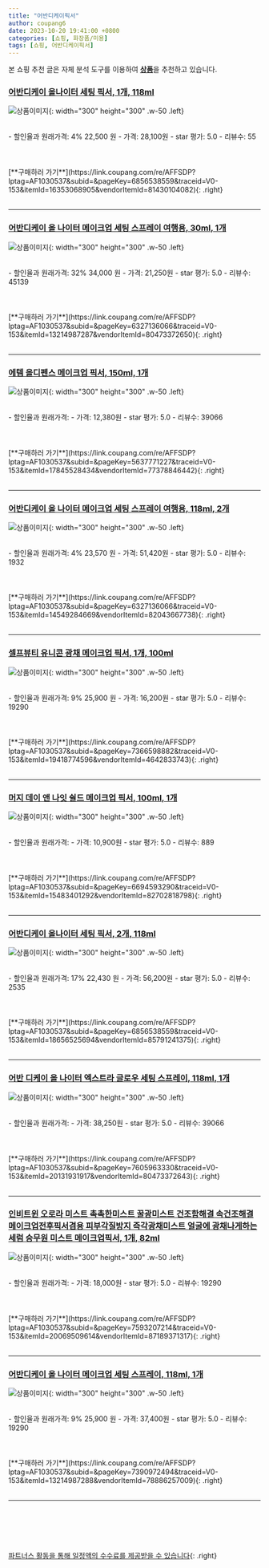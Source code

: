 ```yaml
---
title: "어반디케이픽서"
author: coupang6
date: 2023-10-20 19:41:00 +0800
categories: [쇼핑, 화장품/미용]
tags: [쇼핑, 어반디케이픽서]
---
```


본 쇼핑 추천 글은 자체 분석 도구를 이용하여 [**상품**](https://link.coupang.com/a/bao1ui)을 추천하고 있습니다.

### [어반디케이 올나이터 세팅 픽서, 1개, 118ml](https://link.coupang.com/re/AFFSDP?lptag=AF1030537&subid=&pageKey=6856538559&traceid=V0-153&itemId=16353068905&vendorItemId=81430104082)

![상품이미지](https://thumbnail7.coupangcdn.com/thumbnails/remote/230x230ex/image/vendor_inventory/a6ee/a9bf09378ef51087481907722e146362755637cf9dbdc4b2a4c74726307d.png){: width="300" height="300" .w-50 .left}


<br>
- 할인율과 원래가격: 4%  22,500   원
- 가격: 28,100원
- star 평가: 5.0
- 리뷰수: 55
<br>
<br>
<br>
<br>
[**구매하러 가기**](https://link.coupang.com/re/AFFSDP?lptag=AF1030537&subid=&pageKey=6856538559&traceid=V0-153&itemId=16353068905&vendorItemId=81430104082){: .right}
<br>
<br>

---

### [어반디케이 올 나이터 메이크업 세팅 스프레이 여행용, 30ml, 1개](https://link.coupang.com/re/AFFSDP?lptag=AF1030537&subid=&pageKey=6327136066&traceid=V0-153&itemId=13214987287&vendorItemId=80473372650)

![상품이미지](https://thumbnail6.coupangcdn.com/thumbnails/remote/230x230ex/image/retail/images/2022/02/07/12/1/a8d3a455-bc29-48da-9df5-b9b9f471d490.jpg){: width="300" height="300" .w-50 .left}


<br>
- 할인율과 원래가격: 32%  34,000   원
- 가격: 21,250원
- star 평가: 5.0
- 리뷰수: 45139
<br>
<br>
<br>
<br>
[**구매하러 가기**](https://link.coupang.com/re/AFFSDP?lptag=AF1030537&subid=&pageKey=6327136066&traceid=V0-153&itemId=13214987287&vendorItemId=80473372650){: .right}
<br>
<br>

---

### [에템 올디펜스 메이크업 픽서, 150ml, 1개](https://link.coupang.com/re/AFFSDP?lptag=AF1030537&subid=&pageKey=5637771227&traceid=V0-153&itemId=17845528434&vendorItemId=77378846442)

![상품이미지](https://thumbnail9.coupangcdn.com/thumbnails/remote/230x230ex/image/retail/images/4186789642691612-c7e8c930-3ed4-4238-abd6-95200413ddc9.jpg){: width="300" height="300" .w-50 .left}


<br>
- 할인율과 원래가격: 
- 가격: 12,380원
- star 평가: 5.0
- 리뷰수: 39066
<br>
<br>
<br>
<br>
[**구매하러 가기**](https://link.coupang.com/re/AFFSDP?lptag=AF1030537&subid=&pageKey=5637771227&traceid=V0-153&itemId=17845528434&vendorItemId=77378846442){: .right}
<br>
<br>

---

### [어반디케이 올 나이터 메이크업 세팅 스프레이 여행용, 118ml, 2개](https://link.coupang.com/re/AFFSDP?lptag=AF1030537&subid=&pageKey=6327136066&traceid=V0-153&itemId=14549284669&vendorItemId=82043667738)

![상품이미지](https://thumbnail6.coupangcdn.com/thumbnails/remote/230x230ex/image/vendor_inventory/8d13/5c8d05cbc9a795bcae2357ce393c9ba8ec498c65e14fae19c8c72f048a7d.jpg){: width="300" height="300" .w-50 .left}


<br>
- 할인율과 원래가격: 4%  23,570   원
- 가격: 51,420원
- star 평가: 5.0
- 리뷰수: 1932
<br>
<br>
<br>
<br>
[**구매하러 가기**](https://link.coupang.com/re/AFFSDP?lptag=AF1030537&subid=&pageKey=6327136066&traceid=V0-153&itemId=14549284669&vendorItemId=82043667738){: .right}
<br>
<br>

---

### [셀프뷰티 유니콘 광채 메이크업 픽서, 1개, 100ml](https://link.coupang.com/re/AFFSDP?lptag=AF1030537&subid=&pageKey=7366598882&traceid=V0-153&itemId=19418774596&vendorItemId=4642833743)

![상품이미지](https://thumbnail10.coupangcdn.com/thumbnails/remote/230x230ex/image/retail/images/2941750162762326-f38d9bf5-f53c-4918-9219-4e3149020712.png){: width="300" height="300" .w-50 .left}


<br>
- 할인율과 원래가격: 9%  25,900   원
- 가격: 16,200원
- star 평가: 5.0
- 리뷰수: 19290
<br>
<br>
<br>
<br>
[**구매하러 가기**](https://link.coupang.com/re/AFFSDP?lptag=AF1030537&subid=&pageKey=7366598882&traceid=V0-153&itemId=19418774596&vendorItemId=4642833743){: .right}
<br>
<br>

---

### [머지 데이 앤 나잇 쉴드 메이크업 픽서, 100ml, 1개](https://link.coupang.com/re/AFFSDP?lptag=AF1030537&subid=&pageKey=6694593290&traceid=V0-153&itemId=15483401292&vendorItemId=82702818798)

![상품이미지](https://thumbnail8.coupangcdn.com/thumbnails/remote/230x230ex/image/rs_quotation_api/jbhyykpo/4ef874a6256f4fe5952b7b7311395a3a.jpg){: width="300" height="300" .w-50 .left}


<br>
- 할인율과 원래가격: 
- 가격: 10,900원
- star 평가: 5.0
- 리뷰수: 889
<br>
<br>
<br>
<br>
[**구매하러 가기**](https://link.coupang.com/re/AFFSDP?lptag=AF1030537&subid=&pageKey=6694593290&traceid=V0-153&itemId=15483401292&vendorItemId=82702818798){: .right}
<br>
<br>

---

### [어반디케이 올나이터 세팅 픽서, 2개, 118ml](https://link.coupang.com/re/AFFSDP?lptag=AF1030537&subid=&pageKey=6856538559&traceid=V0-153&itemId=18656525694&vendorItemId=85791241375)

![상품이미지](https://thumbnail8.coupangcdn.com/thumbnails/remote/230x230ex/image/vendor_inventory/2709/e253563f2407e7a8344073d0673e664364774a59913e97fb5502e88c109d.jpg){: width="300" height="300" .w-50 .left}


<br>
- 할인율과 원래가격: 17%  22,430   원
- 가격: 56,200원
- star 평가: 5.0
- 리뷰수: 2535
<br>
<br>
<br>
<br>
[**구매하러 가기**](https://link.coupang.com/re/AFFSDP?lptag=AF1030537&subid=&pageKey=6856538559&traceid=V0-153&itemId=18656525694&vendorItemId=85791241375){: .right}
<br>
<br>

---

### [어반 디케이 올 나이터 엑스트라 글로우 세팅 스프레이, 118ml, 1개](https://link.coupang.com/re/AFFSDP?lptag=AF1030537&subid=&pageKey=7605963330&traceid=V0-153&itemId=20131931917&vendorItemId=80473372643)

![상품이미지](https://thumbnail10.coupangcdn.com/thumbnails/remote/230x230ex/image/retail/images/2022/02/07/12/3/e2bb4422-95c5-4b39-b43f-0307c21aa30b.jpg){: width="300" height="300" .w-50 .left}


<br>
- 할인율과 원래가격: 
- 가격: 38,250원
- star 평가: 5.0
- 리뷰수: 39066
<br>
<br>
<br>
<br>
[**구매하러 가기**](https://link.coupang.com/re/AFFSDP?lptag=AF1030537&subid=&pageKey=7605963330&traceid=V0-153&itemId=20131931917&vendorItemId=80473372643){: .right}
<br>
<br>

---

### [인비트윈 오로라 미스트 촉촉한미스트 꿀광미스트 건조함해결 속건조해결 메이크업전후픽서겸용 피부각질방지 즉각광채미스트 얼굴에 광채나게하는 세럼 승무원 미스트 메이크업픽서, 1개, 82ml](https://link.coupang.com/re/AFFSDP?lptag=AF1030537&subid=&pageKey=7593207214&traceid=V0-153&itemId=20069509614&vendorItemId=87189371317)

![상품이미지](https://thumbnail6.coupangcdn.com/thumbnails/remote/230x230ex/image/vendor_inventory/9818/b58bf0db02b4af35f13718bc7cece76f01a651dbea3e3f5edd4fd59df007.jpg){: width="300" height="300" .w-50 .left}


<br>
- 할인율과 원래가격: 
- 가격: 18,000원
- star 평가: 5.0
- 리뷰수: 19290
<br>
<br>
<br>
<br>
[**구매하러 가기**](https://link.coupang.com/re/AFFSDP?lptag=AF1030537&subid=&pageKey=7593207214&traceid=V0-153&itemId=20069509614&vendorItemId=87189371317){: .right}
<br>
<br>

---

### [어반디케이 올 나이터 메이크업 세팅 스프레이, 118ml, 1개](https://link.coupang.com/re/AFFSDP?lptag=AF1030537&subid=&pageKey=7390972494&traceid=V0-153&itemId=13214987288&vendorItemId=78886257009)

![상품이미지](https://thumbnail8.coupangcdn.com/thumbnails/remote/230x230ex/image/vendor_inventory/34f0/35a573695938de483e67ddfb36b41155f9ab9c3ed37a536cd7de3409c248.jpg){: width="300" height="300" .w-50 .left}


<br>
- 할인율과 원래가격: 9%  25,900   원
- 가격: 37,400원
- star 평가: 5.0
- 리뷰수: 19290
<br>
<br>
<br>
<br>
[**구매하러 가기**](https://link.coupang.com/re/AFFSDP?lptag=AF1030537&subid=&pageKey=7390972494&traceid=V0-153&itemId=13214987288&vendorItemId=78886257009){: .right}
<br>
<br>

---
<br><br><br><br><br> [파트너스 활동을 통해 일정액의 수수료를 제공받을 수 있습니다](https://link.coupang.com/a/bao1ui){: .right}